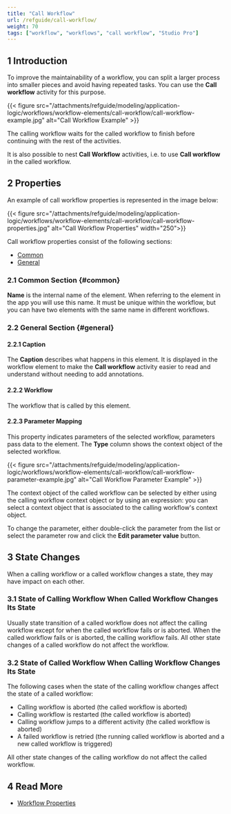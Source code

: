 ```yaml
---
title: "Call Workflow"
url: /refguide/call-workflow/
weight: 70
tags: ["workflow", "workflows", "call workflow", "Studio Pro"]
---
```


## 1 Introduction

To improve the maintainability of a workflow, you can split a larger process into smaller pieces and avoid having repeated tasks. You can use the **Call workflow** activity for this purpose. 

{{< figure src="/attachments/refguide/modeling/application-logic/workflows/workflow-elements/call-workflow/call-workflow-example.jpg" alt="Call Workflow Example" >}}

The calling workflow waits for the called workflow to finish before continuing with the rest of the activities. 

It is also possible to nest **Call Workflow** activities, i.e. to use **Call workflow** in the called workflow.

## 2 Properties

An example of call workflow properties is represented in the image below:

{{< figure src="/attachments/refguide/modeling/application-logic/workflows/workflow-elements/call-workflow/call-workflow-properties.jpg" alt="Call Workflow Properties" width="250">}}

Call workflow properties consist of the following sections:

* [Common](#common)
* [General](#general)

### 2.1 Common Section {#common}

**Name** is the internal name of the element. When referring to the element in the app you will use this name. It must be unique within the workflow, but you can have two elements with the same name in different workflows.

### 2.2 General Section {#general}

#### 2.2.1 Caption

The **Caption** describes what happens in this element. It is displayed in the workflow element to make the **Call workflow** activity easier to read and understand without needing to add annotations.

#### 2.2.2 Workflow

The workflow that is called by this element.

#### 2.2.3 Parameter Mapping

This property indicates parameters of the selected workflow, parameters pass data to the element. The **Type** column shows the context object of the selected workflow.

{{< figure src="/attachments/refguide/modeling/application-logic/workflows/workflow-elements/call-workflow/call-workflow-parameter-example.jpg" alt="Call Workflow Parameter Example" >}}

The context object of the called workflow can be selected by either using the calling  workflow context object or by using an expression: you can select a context object that is associated to the calling workflow's context object.

To change the parameter, either double-click the parameter from the list or select the parameter row and click the **Edit parameter value** button.

## 3 State Changes

When a calling workflow or a called workflow changes a state, they may have impact on each other.

### 3.1 State of Calling Workflow When Called Workflow Changes Its State

Usually state transition of a called workflow does not affect the calling workflow except for when the called workflow fails or is aborted. When the called workflow fails or is aborted, the calling workflow fails. 
All other state changes of a called workflow do not affect the workflow.


### 3.2 State of Called Workflow When Calling Workflow Changes Its State

The following cases when the state of the calling workflow changes affect the state of a called workflow:

* Calling workflow is aborted (the called workflow is aborted)
* Calling workflow is restarted (the called workflow is aborted)
* Calling workflow jumps to a different activity (the called workflow is aborted)
* A failed workflow is retried (the running called workflow is aborted and a new called workflow is triggered)

All other state changes of the calling workflow do not affect the called workflow.

## 4 Read More

* [Workflow Properties](/refguide/workflow-properties/)
